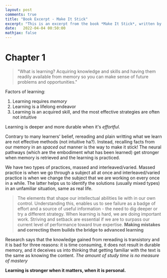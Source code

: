 ```yaml
---
layout: post
comments: true
title: "Book Excerpt - Make It Stick"
excerpt: "This is an excerpt from the book *Make It Stick*, written by Peter C Brown, Mark A. McDaniel, Henry L. Roediger III."
date:   2022-04-04 00:50:00
mathjax: false
---
```


# Chapter 1
>"What is learning? Acquiring knowledge and skills and having them readily available from memory so you can make sense of future problems and opportunities."

Factors of learning:
1. Learning requires *memory*
2. Learning is a lifelong endeavor
3. Learning is an acquired skill, and the most effective strategies are often not intuitive

Learning is deeper and more durable when it's *effortful*.

Contrary to many learners' belief, rereading and plain writting what we learn are not effective methods (not intuitive ha?). Instead, recalling facts from our memory in an *spaced out* manner is the way to make it stick! The neural pathways (which are the embodiment what has been learned) get stronger when memory is retrieved and the learning is practiced.

We have two types of practices, massed and interleaved/varied. Massed practice is when we go through a subject all at once and interleaved/varied practice is when we change the subject that we are working on every once in a while. The latter helps us to identify the solutions (usually mixed types) in an unfamiliar situation, same as real life.

> The elements that shape our intellectual abilities lie with in our own control. Understanding this, enables us to see failure as a badge of effort and a source of useful information - the need to dig deeper or try a different strategy. When learning is hard, we are doing important work. Striving and setback are essential if we are to surpass our current level of performance toward true expertise. **Making mistakes and correcting them builds the bridge to advanced learning**

Research says that the knowledge gained from rereading is transistory and it is bad for three reasons: it is time consuming, it does not result in durable memory, and it deceives us into thinking that getting familiar with the text is the same as knowing the content. *The amount of study time is no measure of mastery*

**Learning is stronger when it matters, when it is personal.**
